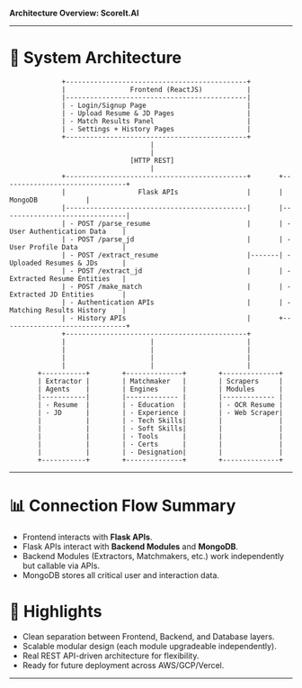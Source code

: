 **Architecture Overview: ScoreIt.AI**

---

# 🔹 System Architecture

```plaintext
             +---------------------------------------------+
             |                Frontend (ReactJS)           |
             |---------------------------------------------|
             | - Login/Signup Page                         |
             | - Upload Resume & JD Pages                  |
             | - Match Results Panel                       |
             | - Settings + History Pages                  |
             +---------------------------------------------+
                                   |
                                   |
                              [HTTP REST]
                                   |
             +---------------------------------------------+       +-------------------------------+
             |                  Flask APIs                 |       |            MongoDB            |
             |---------------------------------------------|       |-------------------------------|
             | - POST /parse_resume                        |       | - User Authentication Data    |
             | - POST /parse_jd                            |       | - User Profile Data           |
             | - POST /extract_resume                      |-------| - Uploaded Resumes & JDs      |
             | - POST /extract_jd                          |       | - Extracted Resume Entities   |
             | - POST /make_match                          |       | - Extracted JD Entities       |
             | - Authentication APIs                       |       | - Matching Results History    |
             | - History APIs                              |       +-------------------------------+
             +---------------------------------------------+       
             |                     |                       |              
             |                     |                       |               
             |                     |                       |                
             |                     |                       |                 
       +-----------+        +--------------+        +--------------+  
       | Extractor |        | Matchmaker   |        | Scrapers     |  
       | Agents    |        | Engines      |        | Modules      |  
       |-----------|        |------------- |        |------------- |  
       | - Resume  |        | - Education  |        | - OCR Resume |  
       | - JD      |        | - Experience |        | - Web Scraper|  
       |           |        | - Tech Skills|        |              |  
       |           |        | - Soft Skills|        |              |  
       |           |        | - Tools      |        |              |  
       |           |        | - Certs      |        |              |  
       |           |        | - Designation|        |              |  
       +-----------+        +--------------+        +--------------+  
```

---

# 📊 Connection Flow Summary

- Frontend interacts with **Flask APIs**.
- Flask APIs interact with **Backend Modules** and **MongoDB**.
- Backend Modules (Extractors, Matchmakers, etc.) work independently but callable via APIs.
- MongoDB stores all critical user and interaction data.


# 📌 Highlights
- Clean separation between Frontend, Backend, and Database layers.
- Scalable modular design (each module upgradeable independently).
- Real REST API-driven architecture for flexibility.
- Ready for future deployment across AWS/GCP/Vercel.

---

